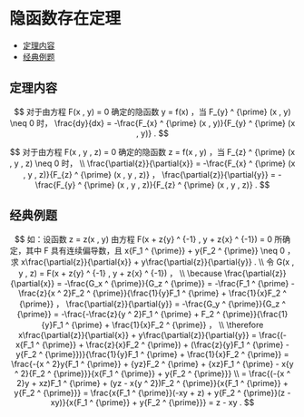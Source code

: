 # 隐函数存在定理

* [定理内容](#定理内容)
* [经典例题](#经典例题)

## 定理内容

$$
对于由方程 F(x , y) = 0 确定的隐函数 y = f(x) ，当 F_{y} ^ {\prime} (x , y) \neq 0 时， \frac{dy}{dx} = -\frac{F_{x} ^ {\prime} (x , y)}{F_{y} ^ {\prime} (x , y)} .
$$

$$
对于由方程 F(x , y , z) = 0 确定的隐函数 z = f(x , y) ，当 F_{z} ^ {\prime} (x , y , z) \neq 0 时，
\\
\frac{\partial{z}}{\partial{x}} = -\frac{F_{x} ^ {\prime} (x , y , z)}{F_{z} ^ {\prime} (x , y , z)} ， \frac{\partial{z}}{\partial{y}} = -\frac{F_{y} ^ {\prime} (x , y , z)}{F_{z} ^ {\prime} (x , y , z)} .
$$

## 经典例题

$$
如：设函数 z = z(x , y) 由方程 F(x + z{y} ^ {-1} , y + z{x} ^ {-1}) = 0 所确定，其中 F 具有连续偏导数，且 x{F_1 ^ {\prime}} + y{F_2 ^ {\prime}} \neq 0 ，求 x\frac{\partial{z}}{\partial{x}} + y\frac{\partial{z}}{\partial{y}} .
\\
令 G(x , y , z) = F(x + z{y} ^ {-1} , y + z{x} ^ {-1}) ，
\\
\because \frac{\partial{z}}{\partial{x}} = -\frac{G_x ^ {\prime}}{G_z ^ {\prime}} = -\frac{F_1 ^ {\prime} - \frac{z}{x ^ 2}F_2 ^ {\prime}}{\frac{1}{y}F_1 ^ {\prime} + \frac{1}{x}F_2 ^ {\prime}} ， \frac{\partial{z}}{\partial{y}} = -\frac{G_y ^ {\prime}}{G_z ^ {\prime}} = -\frac{-\frac{z}{y ^ 2}F_1 ^ {\prime} + F_2 ^ {\prime}}{\frac{1}{y}F_1 ^ {\prime} + \frac{1}{x}F_2 ^ {\prime}} ，
\\
\therefore x\frac{\partial{z}}{\partial{x}} + y\frac{\partial{z}}{\partial{y}} = \frac{(-x{F_1 ^ {\prime}} + \frac{z}{x}F_2 ^ {\prime}) + (\frac{z}{y}F_1 ^ {\prime} - y{F_2 ^ {\prime}})}{\frac{1}{y}F_1 ^ {\prime} + \frac{1}{x}F_2 ^ {\prime}} = \frac{-{x ^ 2}y{F_1 ^ {\prime}} + {yz}F_2 ^ {\prime} + {xz}F_1 ^ {\prime} - x{y ^ 2}{F_2 ^ {\prime}}}{x{F_1 ^ {\prime}} + y{F_2 ^ {\prime}}}
\\
= \frac{(-{x ^ 2}y + xz)F_1 ^ {\prime} + (yz - x{y ^ 2})F_2 ^ {\prime}}{x{F_1 ^ {\prime}} + y{F_2 ^ {\prime}}} = \frac{x{F_1 ^ {\prime}}(-xy + z) + y{F_2 ^ {\prime}}(z - xy)}{x{F_1 ^ {\prime}} + y{F_2 ^ {\prime}}} = z - xy .
$$



